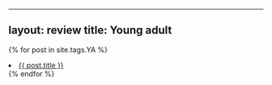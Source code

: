 ---
layout: review
title: Young adult
--

{% for post in site.tags.YA %}
 <li><span><a href="{{ post.url }}">{{ post.title }}</a></li>
{% endfor %}
